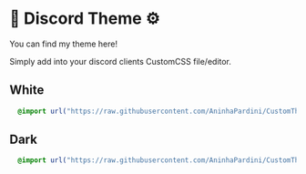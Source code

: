 # 💜 Discord Theme ⚙️
You can find my theme here!

Simply add into your discord clients CustomCSS file/editor.
## White
```css
  @import url("https://raw.githubusercontent.com/AninhaPardini/CustomThemes/refs/heads/main/white.theme.css");
```
##  Dark
```css
  @import url("https://raw.githubusercontent.com/AninhaPardini/CustomThemes/refs/heads/main/dark.theme.css");
```
